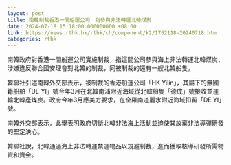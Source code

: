 ```yaml
---
layout: post
title: 南韓制裁香港一間船運公司　指參與非法轉運北韓煤炭
date: 2024-07-18 15:18:00.000000000 +08:00
link: https://news.rthk.hk/rthk/ch/component/k2/1762118-20240718.htm
categories: rthk
---
```


南韓政府對香港一間船運公司實施制裁，指這間公司參與海上非法轉運北韓煤炭，涉嫌違反聯合國安理會對北韓的制裁，同被制裁的還有一艘北韓船隻。

韓聯社引述南韓外交部表示，被制裁的香港船運公司「HK Yilin」，其屬下的無國籍船舶「DE YI」號今年3月在北韓南浦附近海域從北韓船隻「德成」號接收並運輸北韓產煤炭。政府今年3月應美方要求，在全羅南道麗水附近海域扣留「DE YI」號。

南韓外交部表示，此舉表明政府切斷北韓非法海上活動並迫使其放棄非法導彈研發的堅定決心。

韓聯社說，北韓通過海上非法轉運禁運物品以規避制裁，進而獲取核導研發所需物資和資金。
